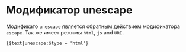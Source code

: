 Модификатор unescape
=================

Модификато `unescape` является обратным действием модификатора `escape`. Так же имеет режимы `html`, `js` and `URI`.

```smarty
{$text|unescape:$type = 'html'}
```

